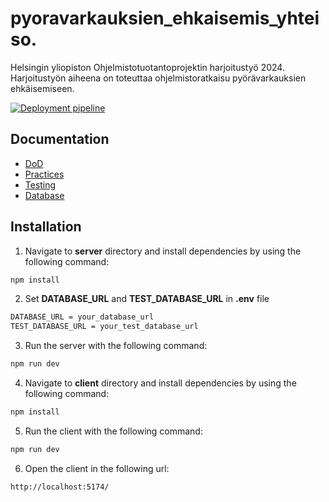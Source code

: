 # pyoravarkauksien_ehkaisemis_yhteiso.
Helsingin yliopiston Ohjelmistotuotantoprojektin harjoitustyö 2024. Harjoitustyön aiheena on toteuttaa ohjelmistoratkaisu pyörävarkauksien ehkäisemiseen.

[![Deployment pipeline](https://github.com/Bicyclesafe/bikesafe/actions/workflows/pipeline.yml/badge.svg)](https://github.com/Bicyclesafe/bikesafe/actions/workflows/pipeline.yml)

## Documentation

- [DoD](https://github.com/Bicyclesafe/bikesafe/blob/main/documentation/dod.md)
- [Practices](https://github.com/Bicyclesafe/bikesafe/blob/main/documentation/practices.md)
- [Testing](https://github.com/Bicyclesafe/bikesafe/blob/main/documentation/testing.md)
- [Database](https://github.com/Bicyclesafe/bikesafe/blob/main/documentation/database.md)

## Installation

1. Navigate to **server** directory and install dependencies by using the following command:

```bash
npm install
```
2. Set **DATABASE_URL** and **TEST_DATABASE_URL** in **.env** file

```bash
DATABASE_URL = your_database_url
TEST_DATABASE_URL = your_test_database_url
```

3. Run the server with the following command:

```bash
npm run dev
```

4. Navigate to **client** directory and install dependencies by using the following command:

```bash
npm install
```
5. Run the client with the following command:

```bash
npm run dev
```
6. Open the client in the following url:

```bash
http://localhost:5174/
```
